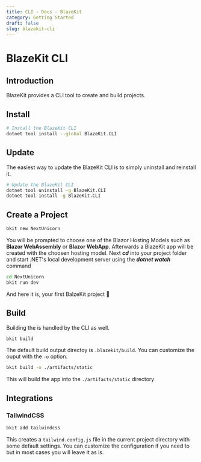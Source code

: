 ```yaml
---
title: CLI - Docs - BlazeKit
category: Getting Started
draft: false
slug: blazekit-cli
---
```

# BlazeKit CLI
## Introduction
BlazeKit provides a CLI tool to create and build projects.
## Install
```sh
# Install the BlazeKit CLI
dotnet tool install --global BlazeKit.CLI
```
## Update
The easiest way to update the BlazeKit CLI is to simply uninstall and reinstall it.
```sh
# Update the BlazeKit CLI
dotnet tool uninstall -g BlazeKit.CLI
dotnet tool install -g BlazeKit.CLI
```
## Create a Project
```sh
bkit new NextUnicorn
```
You will be prompted to choose one of the Blazor Hosting Models such as **Blazor WebAssembly** or **Blazor WebApp**.
Afterwards a BlazeKit app will be created with the choosen hosting model.
Next **_cd_** into your project folder and start .NET's local development server using the **_dotnet watch_** command
```sh
cd NextUnicorn
bkit run dev
```
And here it is, your first BalzeKit project 🎉

## Build
Building the is handled by the CLI as well.
```sh
bkit build
```
The default build output directoy is `.blazekit/build`. You can customize the ouput with the `-o` option.
```sh
bkit build -o ./artifacts/static
```
This will build the app into the `./artifacts/static` directory

## Integrations
### TailwindCSS
```sh
bkit add tailwindcss
```
This creates a `tailwind.config.js` file in the current project directory with some default settings. You can customize the configuration if you need to but in most cases you will leave it as is.


